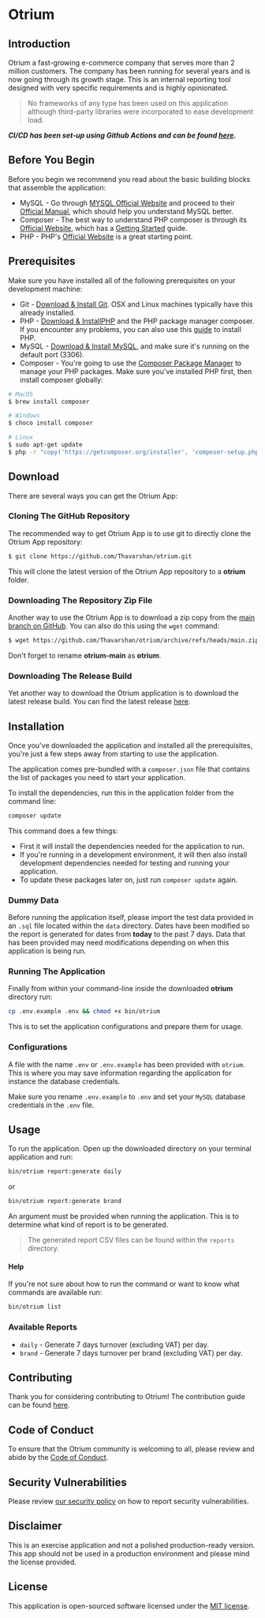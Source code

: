 # Otrium

## Introduction

Otrium a fast-growing e-commerce company that serves more than 2 million customers. The company has been running for several years and is now going through its growth stage. This is an internal reporting tool designed with very specific requirements and is highly opinionated.

> No frameworks of any type has been used on this application although third-party libraries were incorporated to ease development load.

***CI/CD has been set-up using Github Actions and can be found [here](https://github.com/Thavarshan/otrium/actions).***

## Before You Begin
Before you begin we recommend you read about the basic building blocks that assemble the application:
* MySQL - Go through [MYSQL Official Website](https://www.mysql.com/) and proceed to their [Official Manual](https://dev.mysql.com/doc/), which should help you understand MySQL better.
* Composer - The best way to understand PHP composer is through its [Official Website](https://getcomposer.org/), which has a [Getting Started](https://getcomposer.org/doc/00-intro.md) guide.
* PHP - PHP's [Official Website](https://www.php.net/) is a great starting point.


## Prerequisites
Make sure you have installed all of the following prerequisites on your development machine:
* Git - [Download & Install Git](https://git-scm.com/downloads). OSX and Linux machines typically have this already installed.
* PHP - [Download & InstallPHP](https://www.php.net/downloads) and the PHP package manager composer. If you encounter any problems, you can also use this [guide](https://www.php.net/manual/en/install.php) to install PHP.
* MySQL - [Download & Install MySQL](https://www.mysql.com/downloads/), and make sure it's running on the default port (3306).
* Composer - You're going to use the [Composer Package Manager](https://getcomposer.org/) to manage your PHP packages. Make sure you've installed PHP first, then install composer globally:

```bash
# MacOS
$ brew install composer
```

```bash
# Windows
$ choco install composer
```

```bash
# Linux
$ sudo apt-get update
$ php -r "copy('https://getcomposer.org/installer', 'composer-setup.php');"
```

## Download

There are several ways you can get the Otrium App:

### Cloning The GitHub Repository

The recommended way to get Otrium App is to use git to directly clone the Otrium App repository:

```bash
$ git clone https://github.com/Thavarshan/otrium.git
```

This will clone the latest version of the Otrium App repository to a **otrium** folder.

### Downloading The Repository Zip File

Another way to use the Otrium App is to download a zip copy from the [main branch on GitHub](https://github.com/Thavarshan/otrium/archive/refs/heads/main.zip). You can also do this using the `wget` command:

```bash
$ wget https://github.com/Thavarshan/otrium/archive/refs/heads/main.zip -O otrium.zip; unzip otrium.zip; rm otrium.zip
```

Don't forget to rename **otrium-main** as **otrium**.

### Downloading The Release Build

Yet another way to download the Otrium application is to download the latest release build. You can find the latest release [here](https://github.com/Thavarshan/otrium/archive/refs/tags/v1.0.1.zip).

## Installation

Once you've downloaded the application and installed all the prerequisites, you're just a few steps away from starting to use the application.

The application comes pre-bundled with a `composer.json` file that contains the list of packages you need to start your application.

To install the dependencies, run this in the application folder from the command line:

```bash
composer update
```

This command does a few things:
* First it will install the dependencies needed for the application to run.
* If you're running in a development environment, it will then also install development dependencies needed for testing and running your application.
* To update these packages later on, just run `composer update` again.

### Dummy Data

Before running the application itself, please import the test data provided in an `.sql` file located within the `data` directory. Dates have been modified so the report is generated for dates from **today** to the past 7 days. Data that has been provided may need modifications depending on when this application is being run.

### Running The Application

Finally from within your command-line inside the downloaded **otrium** directory run:

```bash
cp .env.example .env && chmod +x bin/otrium
```

This is to set the application configurations and prepare them for usage.

### Configurations

A file with the name `.env` or `.env.example` has been provided with `otrium`. This is where you may save information regarding the application for instance the database credentials.

Make sure you rename `.env.example` to `.env` and set your `MySQL` database credentials in the `.env` file.

## Usage

To run the application. Open up the downloaded directory on your terminal application and run:

```bash
bin/otrium report:generate daily
```

or

```bash
bin/otrium report:generate brand
```

An argument must be provided when running the application. This is to determine what kind of report is to be generated.

> The generated report CSV files can be found within the `reports` directory.

#### Help

If you're not sure about how to run the command or want to know what commands are available run:

```bash
bin/otrium list
```

### Available Reports

- `daily` - Generate 7 days turnover (excluding VAT) per day.
- `brand` - Generate 7 days turnover per brand (excluding VAT) per day.


## Contributing

Thank you for considering contributing to Otrium! The contribution guide can be found [here](.github/CONTRIBUTIONS).

## Code of Conduct

To ensure that the Otrium community is welcoming to all, please review and abide by the [Code of Conduct](.github/CODE_OF_CONDUCT.md).

## Security Vulnerabilities

Please review [our security policy](https://github.com/Thavarshan/otrium/security/policy) on how to report security vulnerabilities.

## Disclaimer

This is an exercise application and not a polished production-ready version. This app should not be used in a production environment and please mind the license provided.

## License

This application is open-sourced software licensed under the [MIT license](LICENSE.md).
